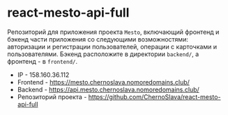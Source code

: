 # react-mesto-api-full
Репозиторий для приложения проекта `Mesto`, включающий фронтенд и бэкенд части приложения со следующими возможностями: авторизации и регистрации пользователей, операции с карточками и пользователями. Бэкенд расположите в директории `backend/`, а фронтенд - в `frontend/`. 
  
- IP - 158.160.36.112
- Frontend - https://mesto.chernoslava.nomoredomains.club/
- Backend - https://api.mesto.chernoslava.nomoredomains.club/
- Репозиторий проекта - https://github.com/ChernoSlava/react-mesto-api-full